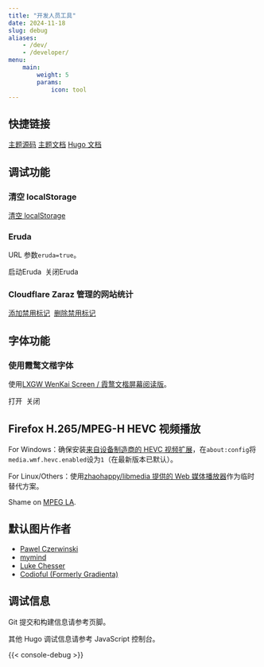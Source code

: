 ```yaml
---
title: "开发人员工具"
date: 2024-11-18
slug: debug
aliases:
    - /dev/
    - /developer/
menu:
    main:
        weight: 5
        params:
            icon: tool
---
```


## 快捷链接

[主题源码](https://github.com/CaiJimmy/hugo-theme-stack) [主题文档](https://stack.jimmycai.com/config/) [Hugo 文档](https://gohugo.io/documentation/)

## 调试功能

### 清空 localStorage

<a class="link" href="javascript:void(0)" onclick="localStorage.clear();location.reload();">清空 localStorage</a>

### Eruda

URL 参数`eruda=true`。

<div class="eruda-btns">
    <a class="link" onclick="localStorage.setItem('active-eruda','true');location.reload();">启动Eruda</a>&nbsp;
    <a class="link" onclick="localStorage.removeItem('active-eruda');location.reload();">关闭Eruda</a>
</div>

### Cloudflare Zaraz 管理的网站统计

<div class="zaraz-btns">
    <script>
      function setCookie(cname, cvalue, exdays, domain) {
        var d = new Date();
        d.setTime(d.getTime() + exdays * 24 * 60 * 60 * 1000);
        var expires = "expires=" + d.toUTCString();
        var cookieString = cname + "=" + cvalue + ";" + expires + ";path=/";
        if (domain) {
          cookieString += ";domain=" + domain;
        }
        document.cookie = cookieString;
      }
      function getMainHost() {
        // https://developer.aliyun.com/article/195912
        let key = `mh_${Math.random()}`;
        let keyR = new RegExp(`(^|;)\\s*${key}=12345`);
        let expiredTime = new Date(0);
        let domain = document.domain;
        let domainList = domain.split(".");
        let urlItems = [];
        // 主域名一定会有两部分组成
        urlItems.unshift(domainList.pop());
        // 慢慢从后往前测试
        while (domainList.length) {
          urlItems.unshift(domainList.pop());
          let mainHost = urlItems.join(".");
          let cookie = `${key}=${12345};domain=.${mainHost}`;
          document.cookie = cookie;
          //如果cookie存在，则说明域名合法
          if (keyR.test(document.cookie)) {
            document.cookie = `${cookie};expires=${expiredTime}`;
            return mainHost;
          }
        }
      }
      function DisableAnalysis() {
        setCookie("DisableAnalysis", "true", 400, "." + getMainHost());
      }
      function RmDisableAnalysis() {
        setCookie("DisableAnalysis", "true", 0, "." + getMainHost());
      }
    </script>
    <a class="link" href="javascript:void(0)" onclick="DisableAnalysis();location.reload();">添加禁用标记</a>&nbsp;
    <a class="link" href="javascript:void(0)" onclick="RmDisableAnalysis();location.reload();">删除禁用标记</a>
</div>

## 字体功能

### 使用霞鹜文楷字体

使用[LXGW WenKai Screen / 霞鹜文楷屏幕阅读版](https://github.com/CMBill/lxgw-wenkai-screen-web)。

<div class="LXGW-WenKai-btns">
    <a class="link" onclick="localStorage.setItem('LXGW-WenKai','true');location.reload();">打开</a>&nbsp;
    <a class="link" onclick="localStorage.removeItem('LXGW-WenKai');location.reload();">关闭</a>
</div>

## Firefox H.265/MPEG-H HEVC 视频播放

For Windows：确保安装[来自设备制造商的 HEVC 视频扩展](ms-windows-store://pdp/?ProductId=9n4wgh0z6vhq)，在`about:config`将`media.wmf.hevc.enabled`设为`1`（在最新版本已默认）。

For Linux/Others：使用[zhaohappy/libmedia 提供的 Web 媒体播放器](/tools/libmedia/product/player/player.html)作为临时替代方案。

Shame on [MPEG LA](https://en.wikipedia.org/wiki/MPEG_LA#Criticism).

## 默认图片作者

- [Pawel Czerwinski](https://unsplash.com/@pawel_czerwinski)
- [mymind](https://unsplash.com/@mymind)
- [Luke Chesser](https://unsplash.com/@lukechesser)
- [Codioful (Formerly Gradienta)](https://unsplash.com/@codioful)

## 调试信息

Git 提交和构建信息请参考页脚。

其他 Hugo 调试信息请参考 JavaScript 控制台。

{{< console-debug >}}
